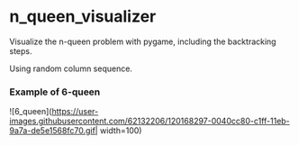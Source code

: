 # n_queen_visualizer

Visualize the n-queen problem with pygame, including the backtracking steps.

Using random column sequence.

### Example of 6-queen

![6_queen](https://user-images.githubusercontent.com/62132206/120168297-0040cc80-c1ff-11eb-9a7a-de5e1568fc70.gif| width=100)
